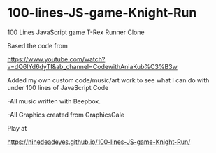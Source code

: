 # 100-lines-JS-game-Knight-Run
100 Lines JavaScript game  T-Rex Runner Clone 


Based the code from 

https://www.youtube.com/watch?v=dQ6lYd6dyTI&ab_channel=CodewithAniaKub%C3%B3w

Added my own custom code/music/art work to see what I can do with under 100 lines of JavaScript Code  

-All music written with Beepbox.

-All Graphics created from GraphicsGale

Play at 

https://ninedeadeyes.github.io/100-lines-JS-game-Knight-Run/
